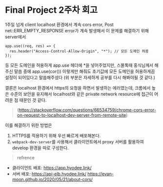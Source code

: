 # Final Project 2주차 회고

1주일 넘게 client localhost 환경에서 계속 cors error, Post net::ERR_EMPTY_RESPONSE error가
계속 발생해서 이 문제를 해결하기 위해 server에서

```
app.use((req, res) => {
  res.header("Access-Control-Allow-Origin", "*"); // 모든 도메인 허용
});
```

등 모든 도메인을 허용하게 app.use 헤더에 \*을 넣어주었지만, 스몰톡때 홍식님께서 해주신 말씀 중에
app.use(cor()) 이렇게만 해줘도 초기값에 모든 도메인을 허용하게끔 설정이 되어있다고 말씀해주셨다
(위 부분은 자세하게 공부를 다시 해봐야될 것 같다.)

결론은 localhost 환경에서 https의 요청을 하면서 발생하는 에러였는데,
크롬에서 높은 수준의 보안을 유지해서 localhost와 같은 private network resource에 접근이 어려운 점
때문인 것 같다.

> (https://stackoverflow.com/questions/66534759/chrome-cors-error-on-request-to-localhost-dev-server-from-remote-site)

이를 해결하기 위한 방법은

1. HTTPS를 적용하기 위해 우선 빠르게 배포해본다.
2. `webpack-dev-server`를 사용해서 클라이언트에서 proxy 서버를 활용하여 develop 환경을
   따로 구성한다.

> refrence

- 클라이언트 배포: https://app.hyodee.link/
- 서버 배포: https://api-elb.hyodee.link/
  https://evan-moon.github.io/2020/05/21/about-cors/
